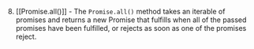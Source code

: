 8. [[Promise.all()]] - The `Promise.all()` method takes an iterable of promises and returns a new Promise that fulfills when all of the passed promises have been fulfilled, or rejects as soon as one of the promises reject.